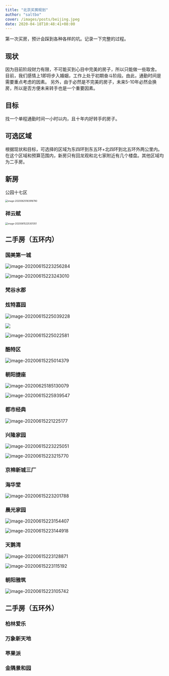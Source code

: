 ```yaml
---
title: "北京买房规划"
author: "saltbo"
cover: /images/posts/beijing.jpeg
date: 2020-04-18T10:48:41+08:00
---
```


第一次买房，预计会踩到各种各样的坑。记录一下完整的过程。
<!-- more -->


## 现状

因为目前阶段财力有限，不可能买到心目中完美的房子，所以只能做一些取舍。
目前，我们感情上1即将步入婚姻，工作上处于初期奋斗阶段。由此，通勤时间是需要重点考虑的因素。 另外，由于必然是不完美的房子，未来5-10年必然会换房，所以是否方便未来转手也是一个重要因素。

## 目标

找一个单程通勤时间一小时以内，且十年内好转手的房子。


## 可选区域

根据现状和目标，可选择的区域为东四环到东五环+北四环到北五环外两公里内。
在这个区域和预算范围内，新房只有回龙观和北七家附近有几个楼盘。其他区域均为二手房。 



## 新房

公园十七区

<img src="https://static.saltbo.cn/images/2020-06/URp46zdHmOZAKey.png" alt="image-20200625183916790" style="zoom: 50%;" />

### 祥云赋

<img src="https://static.saltbo.cn/images/2020-06/DG7tIAvoPguTLh6.png" alt="image-20200615225301351" style="zoom:50%;" />



## 二手房（五环内）

### 国美第一城

![image-20200615223256284](https://static.saltbo.cn/images/2020-06/98xXSDawPom74Hz.png)

![image-20200615223243010](https://static.saltbo.cn/images/2020-06/uzLDJF5iMCqk8YW.png)

### 梵谷水郡



### 炫特嘉园

![image-20200615225039228](https://static.saltbo.cn/images/2020-06/9xFjydYfT5PGgco.png)

![](https://static.saltbo.cn/images/2020-06/jzP4p9ANdKUvr51.png)

![image-20200615225022581](https://static.saltbo.cn/images/2020-06/RYJzeAaStKMPoI1.png)



### 酷特区

![image-20200615225014379](https://static.saltbo.cn/images/2020-06/UTDn9Wy3gkqfIKo.png)

### 朝阳捷座



![image-20200625185130079](https://static.saltbo.cn/images/2020-06/jA3NRICrHayZUep.png)

![image-20200615225939547](https://static.saltbo.cn/images/2020-06/HFSsWZuezODkqKw.png)

### 都市经典

![image-20200615221225177](https://static.saltbo.cn/images/2020-06/ian7Wp8YPJeSzqV.png)

### 兴隆家园

![image-20200615223225051](https://static.saltbo.cn/images/2020-06/qHl6FeKcLJb1kWC.png)

![image-20200615223215770](https://static.saltbo.cn/images/2020-06/OBpKXkztf3e8ZcF.png)

### 京棉新城三厂



### 海华堂

![image-20200615223201788](https://static.saltbo.cn/images/2020-06/JSXk92sqHKbI5cv.png)

### 晨光家园

![image-20200615223154407](https://static.saltbo.cn/images/2020-06/pZikhO2qG5dTD4J.png)

![image-20200615223144918](https://static.saltbo.cn/images/2020-06/A7LdvRapwcn3esV.png)

### 天鹅湾

![image-20200615223128871](https://static.saltbo.cn/images/2020-06/5hkoPZrDzSdjbIw.png)

![image-20200615223115192](https://static.saltbo.cn/images/2020-06/ljeJZMIUmab62sW.png)

### 朝阳雅筑

![image-20200615223105742](https://static.saltbo.cn/images/2020-06/gxY4H6DVzIcXvEB.png)




## 二手房（五环外）

### 柏林爱乐

### 万象新天地

### 苹果派

### 金隅景和园

### 





